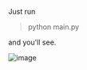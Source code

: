 Just run

>python main.py

and you'll see.

![image](https://github.com/nofreewill42/gomoku/assets/14865017/b6c09a36-39e8-4cf7-97f6-0d5fbd4b223a)
